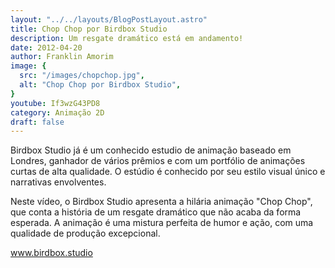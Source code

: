 ```yaml
---
layout: "../../layouts/BlogPostLayout.astro"
title: Chop Chop por Birdbox Studio
description: Um resgate dramático está em andamento!
date: 2012-04-20
author: Franklin Amorim
image: {
  src: "/images/chopchop.jpg",
  alt: "Chop Chop por Birdbox Studio",
}
youtube: If3wzG43PD8
category: Animação 2D
draft: false
---
```


Birdbox Studio já é um conhecido estudio de animação baseado em Londres, ganhador de vários prêmios e com um portfólio de animações curtas de alta qualidade. O estúdio é conhecido por seu estilo visual único e narrativas envolventes.

Neste vídeo, o Birdbox Studio apresenta a hilária animação "Chop Chop", que conta a história de um resgate dramático que não acaba da forma esperada. A animação é uma mistura perfeita de humor e ação, com uma qualidade de produção excepcional.

[www.birdbox.studio ](https://birdboxstudio.com/)